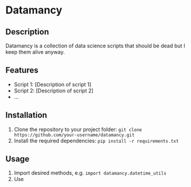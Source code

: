 # Datamancy

## Description
Datamancy is a collection of data science scripts that should be dead but I keep them alive anyway.

## Features
- Script 1: [Description of script 1]
- Script 2: [Description of script 2]
- ...

## Installation
1. Clone the repository to your project folder: `git clone https://github.com/your-username/datamancy.git`
2. Install the required dependencies: `pip install -r requirements.txt`

## Usage
1. Import desired methods, e.g. `import datamancy.datetime_utils`
2. Use
